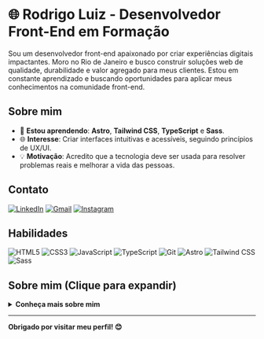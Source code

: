 # 🌐 Rodrigo Luiz - Desenvolvedor Front-End em Formação

Sou um desenvolvedor front-end apaixonado por criar experiências digitais impactantes. Moro no Rio de Janeiro e busco construir soluções web de qualidade, durabilidade e valor agregado para meus clientes. Estou em constante aprendizado e buscando oportunidades para aplicar meus conhecimentos na comunidade front-end.

## Sobre mim

- 🌱 **Estou aprendendo**: **Astro**, **Tailwind CSS**, **TypeScript** e **Sass**.
- 🌐 **Interesse**: Criar interfaces intuitivas e acessíveis, seguindo princípios de UX/UI.
- 💡 **Motivação**: Acredito que a tecnologia deve ser usada para resolver problemas reais e melhorar a vida das pessoas.

## Contato

[![LinkedIn](https://img.shields.io/badge/-Rodrigo_Luiz-blue?style=flat-square&logo=Linkedin&logoColor=white&link=https://www.linkedin.com/in/rodrigo-212/)](https://www.linkedin.com/in/rodrigo-212/)
[![Gmail](https://img.shields.io/badge/-rodrigoluiz212@gmail.com-c14438?style=flat-square&logo=Gmail&logoColor=white)](mailto:rodrigoluiz212@gmail.com)
[![Instagram](https://img.shields.io/badge/-@moouro-a43b9d?style=flat-square&logo=Instagram&logoColor=white&link=https://www.instagram.com/moouro/)](https://www.instagram.com/moouro/)

## Habilidades

![HTML5](https://img.shields.io/badge/-HTML5-E34F26?style=flat-square&logo=html5&logoColor=white)
![CSS3](https://img.shields.io/badge/-CSS3-549FDE?style=flat-square&logo=css3&logoColor=white)
![JavaScript](https://img.shields.io/badge/-JavaScript-F7B93E?style=flat-square&logo=javascript&logoColor=fff)
![TypeScript](https://img.shields.io/badge/-TypeScript-549FDE?style=flat-square&logo=typescript&logoColor=white)
![Git](https://img.shields.io/badge/-Git-F05032?style=flat-square&logo=git&logoColor=white)
![Astro](https://img.shields.io/badge/-Astro-549FDE?style=flat-square&logo=astro&logoColor=white)
![Tailwind CSS](https://img.shields.io/badge/-Tailwind_CSS-549FDE?style=flat-square&logo=tailwind-css&logoColor=white)
![Sass](https://img.shields.io/badge/-Sass-549FDE?style=flat-square&logo=sass&logoColor=white)

## Sobre mim (Clique para expandir)

<details>
<summary> <b> Conheça mais sobre mim </b> </summary>

### Minha Jornada

- 🎓 Formado em Análise e Desenvolvimento de Sistemas.
- 🚀 Atualmente me dedicando a projetos pessoais e estudos em front-end, buscando aplicar meus conhecimentos em situações reais.
- 🌐 Interesse em desenvolver soluções que combinem design, funcionalidade e acessibilidade.

### Valores

- 🌟 Criar produtos com qualidade e durabilidade.
- 🤝 Priorizar a comunicação clara e feedback contínuo.
- 🚀 Buscar inovação constante e aprendizado contínuo.

### Objetivo

Estou em busca de oportunidades para aplicar meus conhecimentos em desenvolvimento front-end, contribuindo para projetos que agreguem valor aos usuários. Além disso, estou aberto a colaborar com a comunidade front-end, compartilhando experiências e aprendendo com outros profissionais.

</details>

---

**Obrigado por visitar meu perfil! 😊**
